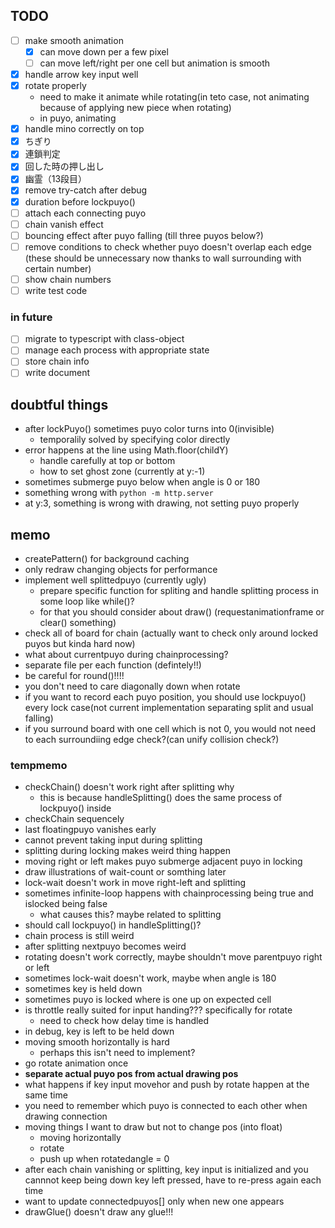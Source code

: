 ## TODO
- [ ] make smooth animation
  - [x] can move down per a few pixel
  - [ ] can move left/right per one cell but animation is smooth 
- [x] handle arrow key input well
- [x] rotate properly
  - need to make it animate while rotating(in teto case, not animating because of applying new piece when rotating)
  - in puyo, animating
- [x] handle mino correctly on top
- [x] ちぎり
- [x] 連鎖判定
- [x] 回した時の押し出し
- [x] 幽霊（13段目）
- [x] remove try-catch after debug
- [x] duration before lockpuyo()
- [ ] attach each connecting puyo
- [ ] chain vanish effect
- [ ] bouncing effect after puyo falling (till three puyos below?)
- [ ] remove conditions to check whether puyo doesn't overlap each edge (these should be unnecessary now thanks to wall surrounding with certain number)
- [ ] show chain numbers
- [ ] write test code
### in future
- [ ] migrate to typescript with class-object
- [ ] manage each process with appropriate state
- [ ] store chain info
- [ ] write document

## doubtful things
- after lockPuyo() sometimes puyo color turns into 0(invisible)
  - temporalily solved by specifying color directly
- error happens at the line using Math.floor(childY) 
  - handle carefully at top or bottom
  - how to set ghost zone (currently at y:-1)
- sometimes submerge puyo below when angle is 0 or 180
- something wrong with `python -m http.server`
- at y:3, something is wrong with drawing, not setting puyo properly

## memo
- createPattern() for background caching
- only redraw changing objects for performance
- implement well splittedpuyo (currently ugly)
  - prepare specific function for spliting and handle splitting process in some loop like while()?
  - for that you should consider about draw() (requestanimationframe or clear() something)
- check all of board for chain (actually want to check only around locked puyos but kinda hard now)
- what about currentpuyo during chainprocessing?
- separate file per each function (defintely!!)
- be careful for round()!!!!
- you don't need to care diagonally down when rotate
- if you want to record each puyo position, you should use lockpuyo() every lock case(not current implementation separating split and usual falling)
- if you surround board with one cell which is not 0, you would not need to each surroundiing edge check?(can unify collision check?)
### tempmemo
- checkChain() doesn't work right after splitting why
  - this is because handleSplitting() does the same process of lockpuyo() inside 
- checkChain sequencely
- last floatingpuyo vanishes early
- cannot prevent taking input during splitting
- splitting during locking makes weird thing happen
- moving right or left makes puyo submerge adjacent puyo in locking
- draw illustrations of wait-count or somthing later
- lock-wait doesn't work in move right-left and splitting
- sometimes infinite-loop happens with chainprocessing being true and islocked being false
  - what causes this? maybe related to splitting
- should call lockpuyo() in handleSplitting()?
- chain process is still weird
- after splitting nextpuyo becomes weird
- rotating doesn't work correctly, maybe shouldn't move parentpuyo right or left
- sometimes lock-wait doesn't work, maybe when angle is 180
- sometimes key is held down 
- sometimes puyo is locked where is one up on expected cell
- is throttle really suited for input handing??? specifically for rotate
   - need to check how delay time is handled
- in debug, key is left to be held down
- moving smooth horizontally is hard
  - perhaps this isn't need to implement?
- go rotate animation once
- **separate actual puyo pos from actual drawing pos**
- what happens if key input movehor and push by rotate happen at the same time
- you need to remember which puyo is connected to each other when drawing connection
- moving things I want to draw but not to change pos (into float)
  - moving horizontally
  - rotate
  - push up when rotatedangle = 0
- after each chain vanishing or splitting, key input is initialized and you cannnot keep being down key left pressed, have to re-press again each time
- want to update connectedpuyos[] only when new one appears
- drawGlue() doesn't draw any glue!!!
